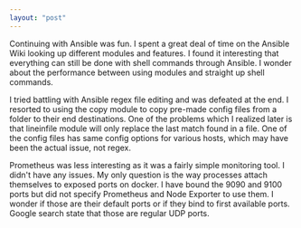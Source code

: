 ```yaml
---
layout: "post"
---
```


Continuing with Ansible was fun. I spent a great deal of time on the Ansible Wiki looking up different modules and features. I found it interesting that everything can still be done with shell commands through Ansible. I wonder about the performance between using modules and straight up shell commands. 

I tried battling with Ansible regex file editing and was defeated at the end. I resorted to using the copy module to copy pre-made config files from a folder to their end destinations. One of the problems which I realized later is that lineinfile module will only replace the last match found in a file. One of the config files has same config options for various hosts, which may have been the actual issue, not regex. 

Prometheus was less interesting as it was a fairly simple monitoring tool. I didn't have any issues. My only question is the way processes attach themselves to exposed ports on docker. I have bound the 9090 and 9100 ports but did not specify Prometheus and Node Exporter to use them. I wonder if those are their default ports or if they bind to first available ports. Google search state that those are regular UDP ports. 
